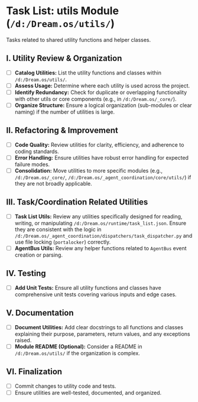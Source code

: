 # Task List: utils Module (`/d:/Dream.os/utils/`)

Tasks related to shared utility functions and helper classes.

## I. Utility Review & Organization

-   [ ] **Catalog Utilities:** List the utility functions and classes within `/d:/Dream.os/utils/`.
-   [ ] **Assess Usage:** Determine where each utility is used across the project.
-   [ ] **Identify Redundancy:** Check for duplicate or overlapping functionality with other utils or core components (e.g., in `/d:/Dream.os/_core/`).
-   [ ] **Organize Structure:** Ensure a logical organization (sub-modules or clear naming) if the number of utilities is large.

## II. Refactoring & Improvement

-   [ ] **Code Quality:** Review utilities for clarity, efficiency, and adherence to coding standards.
-   [ ] **Error Handling:** Ensure utilities have robust error handling for expected failure modes.
-   [ ] **Consolidation:** Move utilities to more specific modules (e.g., `/d:/Dream.os/_core/`, `/d:/Dream.os/_agent_coordination/core/utils/`) if they are not broadly applicable.

## III. Task/Coordination Related Utilities

-   [ ] **Task List Utils:** Review any utilities specifically designed for reading, writing, or manipulating `/d:/Dream.os/runtime/task_list.json`. Ensure they are consistent with the logic in `/d:/Dream.os/_agent_coordination/dispatchers/task_dispatcher.py` and use file locking (`portalocker`) correctly.
-   [ ] **AgentBus Utils:** Review any helper functions related to `AgentBus` event creation or parsing.

## IV. Testing

-   [ ] **Add Unit Tests:** Ensure all utility functions and classes have comprehensive unit tests covering various inputs and edge cases.

## V. Documentation

-   [ ] **Document Utilities:** Add clear docstrings to all functions and classes explaining their purpose, parameters, return values, and any exceptions raised.
-   [ ] **Module README (Optional):** Consider a README in `/d:/Dream.os/utils/` if the organization is complex.

## VI. Finalization

-   [ ] Commit changes to utility code and tests.
-   [ ] Ensure utilities are well-tested, documented, and organized. 